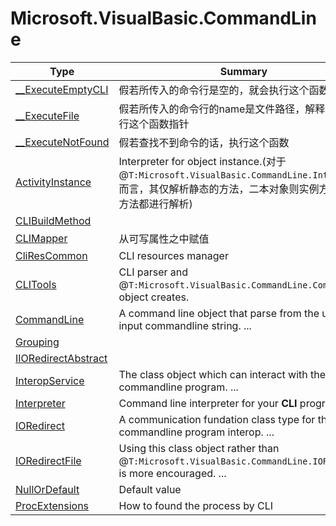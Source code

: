 ﻿
# Microsoft.VisualBasic.CommandLine

|Type|Summary|
|----|-------|
|<a href="#" onClick="load('/docs/Microsoft.VisualBasic.CommandLine/__ExecuteEmptyCLI.md')">__ExecuteEmptyCLI</a>|假若所传入的命令行是空的，就会执行这个函数指针|
|<a href="#" onClick="load('/docs/Microsoft.VisualBasic.CommandLine/__ExecuteFile.md')">__ExecuteFile</a>|假若所传入的命令行的name是文件路径，解释器就会执行这个函数指针|
|<a href="#" onClick="load('/docs/Microsoft.VisualBasic.CommandLine/__ExecuteNotFound.md')">__ExecuteNotFound</a>|假若查找不到命令的话，执行这个函数|
|<a href="#" onClick="load('/docs/Microsoft.VisualBasic.CommandLine/ActivityInstance.md')">ActivityInstance</a>|Interpreter for object instance.(对于@``T:Microsoft.VisualBasic.CommandLine.Interpreter``而言，其仅解析静态的方法，二本对象则实例方法和静态方法都进行解析)|
|<a href="#" onClick="load('/docs/Microsoft.VisualBasic.CommandLine/CLIBuildMethod.md')">CLIBuildMethod</a>||
|<a href="#" onClick="load('/docs/Microsoft.VisualBasic.CommandLine/CLIMapper.md')">CLIMapper</a>|从可写属性之中赋值|
|<a href="#" onClick="load('/docs/Microsoft.VisualBasic.CommandLine/CliResCommon.md')">CliResCommon</a>|CLI resources manager|
|<a href="#" onClick="load('/docs/Microsoft.VisualBasic.CommandLine/CLITools.md')">CLITools</a>|CLI parser and @``T:Microsoft.VisualBasic.CommandLine.CommandLine`` object creates.|
|<a href="#" onClick="load('/docs/Microsoft.VisualBasic.CommandLine/CommandLine.md')">CommandLine</a>|A command line object that parse from the user input commandline string. ...|
|<a href="#" onClick="load('/docs/Microsoft.VisualBasic.CommandLine/Grouping.md')">Grouping</a>||
|<a href="#" onClick="load('/docs/Microsoft.VisualBasic.CommandLine/IIORedirectAbstract.md')">IIORedirectAbstract</a>||
|<a href="#" onClick="load('/docs/Microsoft.VisualBasic.CommandLine/InteropService.md')">InteropService</a>|The class object which can interact with the target commandline program. ...|
|<a href="#" onClick="load('/docs/Microsoft.VisualBasic.CommandLine/Interpreter.md')">Interpreter</a>|Command line interpreter for your **CLI** program. ...|
|<a href="#" onClick="load('/docs/Microsoft.VisualBasic.CommandLine/IORedirect.md')">IORedirect</a>|A communication fundation class type for the commandline program interop. ...|
|<a href="#" onClick="load('/docs/Microsoft.VisualBasic.CommandLine/IORedirectFile.md')">IORedirectFile</a>|Using this class object rather than @``T:Microsoft.VisualBasic.CommandLine.IORedirect`` is more encouraged. ...|
|<a href="#" onClick="load('/docs/Microsoft.VisualBasic.CommandLine/NullOrDefault.md')">NullOrDefault</a>|Default value|
|<a href="#" onClick="load('/docs/Microsoft.VisualBasic.CommandLine/ProcExtensions.md')">ProcExtensions</a>|How to found the process by CLI|

